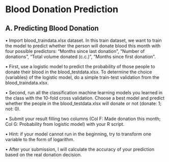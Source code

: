 # Blood Donation Prediction

## A. Predicting Blood Donation

• Import blood_traindata.xlsx dataset. In this train dataset, we want to train the model to predict whether the person will donate blood this month with four possible predictors: “Months since last donation”, “Number of donations”, “Total volume donated (c.c.)”, “Months since first donation”.

• First, use a logistic model to predict the probability of those people to donate their blood in the blood_testdata.xlsx. To determine the choice (variables) of the logistic model, do a simple train-test validation from the blood_traindata.xlsx.

• Second, run all the classification machine learning models you learned in the class with the 10-fold cross validation. Choose a best model and predict whether the people in the blood_testdata.xlsx will donate or not (donate: 1; not: 0).

• Submit your result filling two columns (Col F: Made donation this month; Col G: Probability from logistic model) with your R script.

• Hint: if your model cannot run in the beginning, try to transform one variable to the form of logarithm.

• After your submission, I will calculate the accuracy of your prediction based on the real donation decision.
